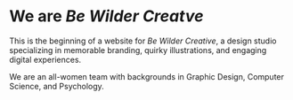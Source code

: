 # We are *Be Wilder Creatve*

This is the beginning of a website for *Be Wilder Creative*, a design studio specializing in memorable branding, quirky illustrations, and engaging digital experiences.

We are an all-women team with backgrounds in Graphic Design, Computer Science, and Psychology.